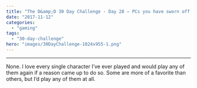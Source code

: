 ```yaml
---
title: "The D&amp;D 30 Day Challenge - Day 28 – PCs you have sworn off playing"
date: "2017-11-12"
categories: 
  - "gaming"
tags: 
  - "30-day-challenge"
hero: "images/30DayChallenge-1024x955-1.png"
---
```


* * *

None. I love every single character I’ve ever played and would play any of them again if a reason came up to do so. Some are more of a favorite than others, but I’d play any of them at all.
